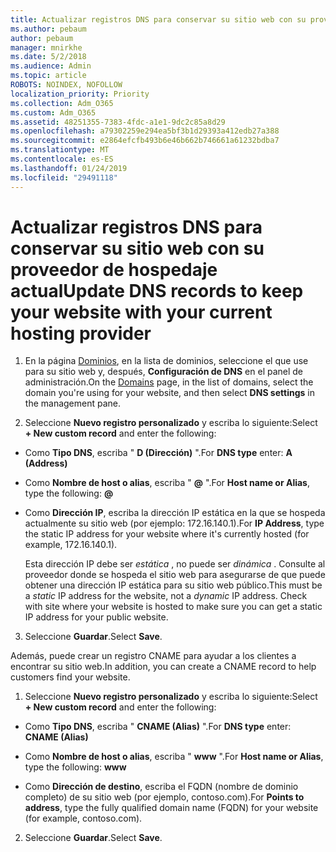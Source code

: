 ```yaml
---
title: Actualizar registros DNS para conservar su sitio web con su proveedor de hospedaje actual
ms.author: pebaum
author: pebaum
manager: mnirkhe
ms.date: 5/2/2018
ms.audience: Admin
ms.topic: article
ROBOTS: NOINDEX, NOFOLLOW
localization_priority: Priority
ms.collection: Adm_O365
ms.custom: Adm_O365
ms.assetid: 48251355-7383-4fdc-a1e1-9dc2c85a8d29
ms.openlocfilehash: a79302259e294ea5bf3b1d29393a412edb27a388
ms.sourcegitcommit: e2864efcfb493b6e46b662b746661a61232bdba7
ms.translationtype: MT
ms.contentlocale: es-ES
ms.lasthandoff: 01/24/2019
ms.locfileid: "29491118"
---
```

# <a name="update-dns-records-to-keep-your-website-with-your-current-hosting-provider"></a><span data-ttu-id="bd676-102">Actualizar registros DNS para conservar su sitio web con su proveedor de hospedaje actual</span><span class="sxs-lookup"><span data-stu-id="bd676-102">Update DNS records to keep your website with your current hosting provider</span></span>

1. <span data-ttu-id="bd676-103">En la página [Dominios](https://portal.office.com/adminportal/home#/Domains), en la lista de dominios, seleccione el que use para su sitio web y, después, **Configuración de DNS** en el panel de administración.</span><span class="sxs-lookup"><span data-stu-id="bd676-103">On the [Domains](https://portal.office.com/adminportal/home#/Domains) page, in the list of domains, select the domain you're using for your website, and then select **DNS settings** in the management pane.</span></span> 
    
2. <span data-ttu-id="bd676-104">Seleccione **Nuevo registro personalizado** y escriba lo siguiente:</span><span class="sxs-lookup"><span data-stu-id="bd676-104">Select **+ New custom record** and enter the following:</span></span> 
    
  - <span data-ttu-id="bd676-105">Como **Tipo DNS**, escriba " **D (Dirección)** ".</span><span class="sxs-lookup"><span data-stu-id="bd676-105">For **DNS type** enter: **A (Address)**</span></span>
    
  - <span data-ttu-id="bd676-106">Como **Nombre de host o alias**, escriba " **@** ".</span><span class="sxs-lookup"><span data-stu-id="bd676-106">For **Host name or Alias**, type the following: **@**</span></span>
    
  - <span data-ttu-id="bd676-107">Como **Dirección IP**, escriba la dirección IP estática en la que se hospeda actualmente su sitio web (por ejemplo: 172.16.140.1).</span><span class="sxs-lookup"><span data-stu-id="bd676-107">For **IP Address**, type the static IP address for your website where it's currently hosted (for example, 172.16.140.1).</span></span> 
    
    <span data-ttu-id="bd676-p101">Esta dirección IP debe ser  *estática*  , no puede ser  *dinámica*  . Consulte al proveedor donde se hospeda el sitio web para asegurarse de que puede obtener una dirección IP estática para su sitio web público.</span><span class="sxs-lookup"><span data-stu-id="bd676-p101">This must be a  *static*  IP address for the website, not a  *dynamic*  IP address. Check with site where your website is hosted to make sure you can get a static IP address for your public website.</span></span> 
    
3. <span data-ttu-id="bd676-110">Seleccione **Guardar**.</span><span class="sxs-lookup"><span data-stu-id="bd676-110">Select **Save**.</span></span> 
    
<span data-ttu-id="bd676-111">Además, puede crear un registro CNAME para ayudar a los clientes a encontrar su sitio web.</span><span class="sxs-lookup"><span data-stu-id="bd676-111">In addition, you can create a CNAME record to help customers find your website.</span></span>
  
1. <span data-ttu-id="bd676-112">Seleccione **Nuevo registro personalizado** y escriba lo siguiente:</span><span class="sxs-lookup"><span data-stu-id="bd676-112">Select **+ New custom record** and enter the following:</span></span> 
    
  - <span data-ttu-id="bd676-113">Como **Tipo DNS**, escriba " **CNAME (Alias)** ".</span><span class="sxs-lookup"><span data-stu-id="bd676-113">For **DNS type** enter: **CNAME (Alias)**</span></span>
    
  - <span data-ttu-id="bd676-114">Como **Nombre de host o alias**, escriba " **www** ".</span><span class="sxs-lookup"><span data-stu-id="bd676-114">For **Host name or Alias**, type the following: **www**</span></span>
    
  - <span data-ttu-id="bd676-115">Como **Dirección de destino**, escriba el FQDN (nombre de dominio completo) de su sitio web (por ejemplo, contoso.com).</span><span class="sxs-lookup"><span data-stu-id="bd676-115">For **Points to address**, type the fully qualified domain name (FQDN) for your website (for example, contoso.com).</span></span> 
    
2. <span data-ttu-id="bd676-116">Seleccione **Guardar**.</span><span class="sxs-lookup"><span data-stu-id="bd676-116">Select **Save**.</span></span> 
    

